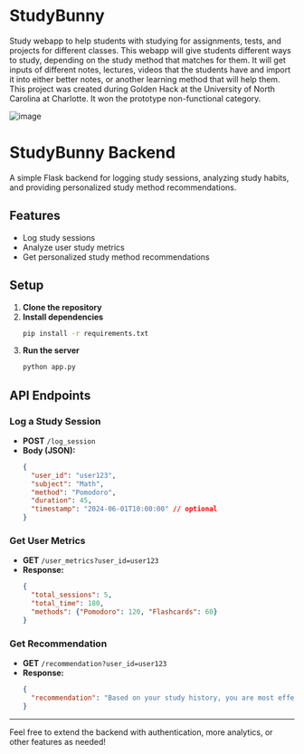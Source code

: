# StudyBunny
Study webapp to help students with studying for assignments, tests, and projects for different classes. This webapp will give students different ways to study, depending on the study method that matches for them. It will get inputs of different notes, lectures, videos that the students have and import it into either better notes, or another learning method that will help them. This project was created during Golden Hack at the University of North Carolina at Charlotte. It won the prototype non-functional category. 

![image](https://github.com/user-attachments/assets/03a000a3-674f-4e51-a5bc-9b3b404a9df5)

# StudyBunny Backend

A simple Flask backend for logging study sessions, analyzing study habits, and providing personalized study method recommendations.

## Features
- Log study sessions
- Analyze user study metrics
- Get personalized study method recommendations

## Setup

1. **Clone the repository**
2. **Install dependencies**
   ```bash
   pip install -r requirements.txt
   ```
3. **Run the server**
   ```bash
   python app.py
   ```

## API Endpoints

### Log a Study Session
- **POST** `/log_session`
- **Body (JSON):**
  ```json
  {
    "user_id": "user123",
    "subject": "Math",
    "method": "Pomodoro",
    "duration": 45,
    "timestamp": "2024-06-01T10:00:00" // optional
  }
  ```

### Get User Metrics
- **GET** `/user_metrics?user_id=user123`
- **Response:**
  ```json
  {
    "total_sessions": 5,
    "total_time": 180,
    "methods": {"Pomodoro": 120, "Flashcards": 60}
  }
  ```

### Get Recommendation
- **GET** `/recommendation?user_id=user123`
- **Response:**
  ```json
  {
    "recommendation": "Based on your study history, you are most effective with: Pomodoro. Try using this method more often!"
  }
  ```

---

Feel free to extend the backend with authentication, more analytics, or other features as needed!

